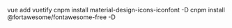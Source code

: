 vue add vuetify
cnpm install material-design-icons-iconfont -D
cnpm install @fortawesome/fontawesome-free -D